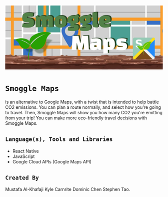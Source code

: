![icon](https://github.com/mustafakhafaji/deltahacks-x/blob/mustafa-4am/img/deltahacks-longbanner.png)

# ```Smoggle Maps```
is an alternative to Google Maps, with a twist that is intended to help battle CO2 emissions. You can plan a route normally, and select how you're going to travel. Then, Smoggle Maps will show you how many CO2 you're emitting from your trip! You can make more eco-friendly travel decisions with Smoggle Maps.

## ```Language(s), Tools and Libraries``` ##
- React Native
- JavaScript
- Google Cloud APIs (Google Maps API)

## ``Created By`` ##
Mustafa Al-Khafaji
Kyle Carnrite
Dominic Chen
Stephen Tao.
